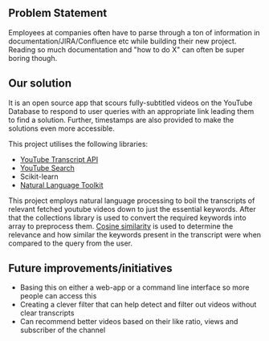 ## Problem Statement
Employees at companies often have to parse through a ton of information in documentation/JIRA/Confluence etc while building their new project. Reading so much documentation and "how to do X" can often be super boring though. 

## Our solution
It is an open source app that scours fully-subtitled videos on the YouTube Database to respond to user queries with an appropriate link leading them to find a solution. Further, timestamps are also provided to make the solutions even more accessible.

This project utilises the following libraries:
* [YouTube Transcript API](https://github.com/jdepoix/youtube-transcript-api)
* [YouTube Search](https://github.com/joetats/youtube_search)
* Scikit-learn
* [Natural Language Toolkit](https://github.com/nltk/nltk)

This project employs natural language processing to boil the transcripts of relevant fetched youtube videos down to just the essential keywords. After that the collections library is used to convert the required keywords into array to preprocess them. [Cosine similarity](https://www.sciencedirect.com/topics/computer-science/cosine-similarity) is used to determine the relevance and how similar the keywords present in the transcript were when compared to the query from the user.

## Future improvements/initiatives
* Basing this on either a web-app or a command line interface so more people can access this
* Creating a clever filter that can help detect and filter out videos without clear transcripts
* Can recommend better videos based on their like ratio, views and subscriber of the channel
